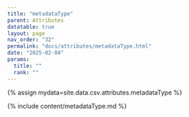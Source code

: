 ```yaml
---
title: "metadataType"
parent: Attributes
datatable: true
layout: page
nav_order: "32"
permalink: "docs/attributes/metadataType.html"
date: "2025-02-04"
params:
  title: ""
  rank: ""
---
```

{% assign mydata=site.data.csv.attributes.metadataType %} 

{% include content/metadataType.md %}
